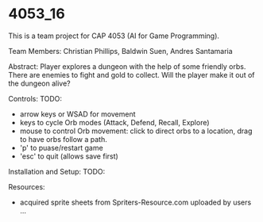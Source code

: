 # 4053_16

This is a team project for CAP 4053 (AI for Game Programming).

Team Members:
Christian Phillips,
Baldwin Suen,
Andres Santamaria

Abstract:
Player explores a dungeon with the help of some friendly orbs. There are enemies to fight and gold to collect.  Will the player make it out of the dungeon alive?

Controls:
TODO:  
* arrow keys or WSAD for movement
* keys to cycle Orb modes (Attack, Defend, Recall, Explore)
* mouse to control Orb movement: click to direct orbs to a location, drag to have orbs follow a path.
* 'p' to puase/restart game
* 'esc' to quit (allows save first)

Installation and Setup:
TODO:


Resources:
* acquired sprite sheets from Spriters-Resource.com uploaded by users ... 
